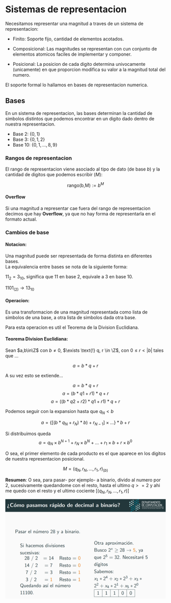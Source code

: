 # Sistemas de representacion

Necesitamos representar una magnitud a traves de un sistema de representacion:

- Finito: Soporte fijo, cantidad de elementos acotados.

- Composicional: Las magnitudes se representan con cun conjunto de elementos atomicos faciles de implementar y componer.

- Posicional: La posicion de cada digito determina univocamente (unicamente) en que proporcion modifica su valor a la magnitud total del numero.

El soporte formal lo hallamos en bases de representacion numerica.

## Bases

En un sistema de representacion, las bases determinan la cantidad de simbolos distintos que podemos encontrar en un digito dado dentro de nuestra representacion.

* Base 2: $\{0, 1\}$
* Base 3: $\{0, 1, 2\}$
* Base 10: $\{0, 1, ..., 8, 9\}$

### Rangos de representacion
El rango de representacion viene asociado al tipo de dato (de base $b$) y la cantidad de digitos que podemos escribir ($M$):

$$\text{rango(b,M)} := b^M$$

#### Overflow
Si una magnitud a representar cae fuera del rango de representacion decimos que hay **Overflow**, ya que no hay forma de representarla en el formato actual.

### Cambios de base

#### Notacion:
Una magnitud puede ser representada de forma distinta en diferentes bases. \
La equivalencia entre bases se nota de la siguiente forma:

$11_2 = 3_{10}$, significa que $11$ en base 2, equivale a $3$ en base 10.

$1101_{(2)} \rightarrow 13_{10}$

#### Operacion:
Es una transformacion de una magnitud representada como lista de simbolos de una base, a otra lista de simbolos dada otra base.

Para esta operacion es util el Teorema de la Division Euclidiana.

#### Teorema Division Euclidiana:
Sean $a,b\in\Z$ con $b\neq0$, $\exists \text{!} q, r \in \Z$, con $0 \leq r < |b|$ tales que ...

$$a = b*q+r$$

A su vez esto se extiende...

$$a = b*q+r$$
$$a = (b*q1+r1)*q+r$$
$$a = ((b*q2+r2)*q1+r1)*q+r$$

Podemos seguir con la expansion hasta que $q_N < b$

$$a = \{ [(b * q_N + r_N) * b) + r_{N-1} ] \times ... \} * b + r$$

Si distribuimos queda
$$a = q_N \times b^{N+1} + r_N \times b^N +... + r_1 \times b + r \times b^0$$

O sea, el primer elemento de cada producto es el que aparece en los digitos de nuestra representacion posicional.

$$M = (q_N, r_N, ..., r_1, r)_{(b)}$$

**Resumen**: O sea, para pasar- por ejemplo- a binario, divido al numero por 2, sucesivamente quedandome con el resto, hasta el ultimo $q>=2$ y ahi me quedo con el resto y el ultimo cociente [$(q_N, r_N, ..., r_1, r)$]

![Alt Text](img/pasaje_a_base.png)
